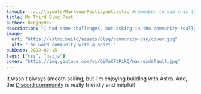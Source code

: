 ```yaml
---
layout: ../../layouts/MarkdownPostLayout.astro #remember to add this to the other pagesDee
title: My Third Blog Post
author: DeejayDev
description: "I had some challenges, but asking in the community really helped!"
image:
  url: "https://astro.build/assets/blog/community-day/cover.jpg"
  alt: "The word community with a heart."
pubDate: 2022-07-15
tags: ["css", "naija"]
cover: "https://img.youtube.com/vi/OiPaKFtRikQ/maxresdefault.jpg"
---
```


It wasn't always smooth sailing, but I'm enjoying building with Astro. And, the [Discord community](https://astro.build/chat) is really friendly and helpful!
